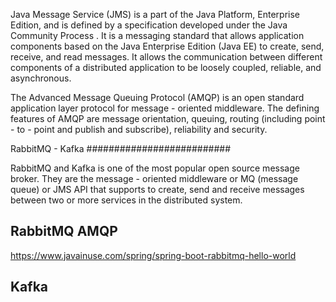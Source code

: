 Java Message Service (JMS) is a part of the Java Platform, Enterprise Edition,
 and is defined by a specification developed under the Java Community Process
 . It is a messaging standard that allows application components based on the
  Java Enterprise Edition (Java EE) to create, send, receive, and read
  messages. It allows the communication between different components of a
  distributed application to be loosely coupled, reliable, and asynchronous.

The Advanced Message Queuing Protocol (AMQP) is an open standard application
layer protocol for message - oriented middleware. The defining features of
AMQP are message orientation, queuing, routing (including point - to - point
and publish and subscribe), reliability and security.


RabbitMQ - Kafka
##########################

RabbitMQ and Kafka is one of the most popular open source message broker.
They are the message - oriented middleware or MQ (message queue) or JMS API
that supports to create, send and receive messages between two or more
services in the distributed system.

RabbitMQ AMQP
--------------------------
https://www.javainuse.com/spring/spring-boot-rabbitmq-hello-world


Kafka
--------------------------
